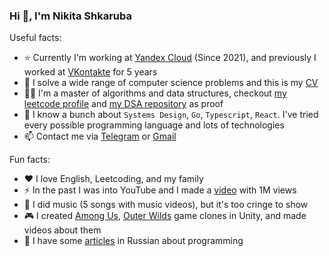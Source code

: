 ### Hi 👋, I'm Nikita Shkaruba

Useful facts:

- ⭐️ Currently I'm working at [Yandex Cloud](https://cloud.yandex.com/en) (Since 2021), and previously I worked at [VKontakte](https://vk.com/about) for 5 years
- 🦾 I solve a wide range of computer science problems and this is my [CV](https://docs.google.com/document/d/e/2PACX-1vQgHJZ82Rqirs2WDd3Eki49ysSzbLeQipnH72hIYrrMfNVODNeF98AHm5caJx0INWm7hGXSTl5zLQrp/pub)
- 👨‍🔬 I'm a master of algorithms and data structures, checkout [my leetcode profile](https://leetcode.com/leetcode_kitty/) and [my DSA repository](https://github.com/NikitaShkaruba/data_structures_and_algorithms) as proof
- 🤖 I know a bunch about `Systems Design`, `Go`, `Typescript`, `React`. I've tried every possible programming language and lots of technologies
- 📫 Contact me via [Telegram](https://t.me/nshkaruba) or [Gmail](sh.sigmaone@gmail.com)

Fun facts:

- ❤️ I love English, Leetcoding, and my family
- ⚡ In the past I was into YouTube and I made a [video](https://www.youtube.com/watch?v=75FxjRJZmis&list=PLK2wVyb-VU2rtNVTmfVzJanTgnLUqEo_V) with 1M views
- 🎸 I did music (5 songs with music videos), but it's too cringe to show
- 🎮 I created [Among Us](https://github.com/NikitaShkaruba/among_us_clone), [Outer Wilds](https://github.com/NikitaShkaruba/outer_wilds_clone) game clones in Unity, and made videos about them
- 📰 I have some [articles](https://vk.com/@nsh) in Russian about programming
